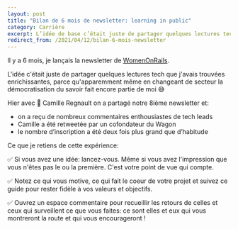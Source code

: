 ```yaml
---
layout: post
title: "Bilan de 6 mois de newsletter: learning in public"
category: Carrière
excerpt: L’idée de base c’était juste de partager quelques lectures tech que j’avais trouvées enrichissante
redirect_from: /2021/04/12/bilan-6-mois-newsletter
---
```


Il y a 6 mois, je lançais la newsletter de [WomenOnRails](https://womenonrails.substack.com/). 

L'idée c'était juste de partager quelques lectures tech que j'avais trouvées enrichissantes, parce qu'apparemment même en changeant de secteur la démocratisation du savoir fait encore partie de moi 😅

Hier avec 🍋 Camille Regnault on a partagé notre 8ième newsletter et:
- on a reçu de nombreux commentaires enthousiastes de tech leads 
- Camille a été retweetée par un cofondateur du Wagon
- le nombre d’inscription a été deux fois plus grand que d’habitude

Ce que je retiens de cette expérience:

✅ Si vous avez une idée: lancez-vous. Même si vous avez l'impression que vous n'êtes pas le ou la première. C'est votre point de vue qui compte.

✅ Notez ce qui vous motive, ce qui fait le coeur de votre projet et suivez ce guide pour rester fidèle à vos valeurs et objectifs.

✅ Ouvrez un espace commentaire pour recueillir les retours de celles et ceux qui surveillent ce que vous faites: ce sont elles et eux qui vous montreront la route et qui vous encourageront !
